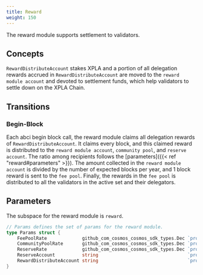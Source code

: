 ```yaml
---
title: Reward
weight: 150
---
```


The reward module supports settlement to validators.

## Concepts

`RewardDistributeAccount` stakes XPLA and a portion of all delegation rewards accrued in `RewardDistributeAccount` are moved to the `reward module account` and devoted to settlement funds, which help validators to settle down on the XPLA Chain.

## Transitions

### Begin-Block

Each abci begin block call, the reward module claims all delegation rewards of `RewardDistributeAccount`. It claims every block, and this claimed reward is distributed to the `reward module account`, `community pool`, and `reserve account`. The ratio among recipients follows the [parameters]({{< ref "reward#parameters" >}}). The amount collected in the `reward module account` is divided by the number of expected blocks per year, and 1 block reward is sent to the `fee pool`. Finally, the rewards in the `fee pool` is distributed to all the validators in the active set and their delegators.

## Parameters

The subspace for the reward module is `reward`.

```go
// Params defines the set of params for the reward module.
type Params struct {
	FeePoolRate             github_com_cosmos_cosmos_sdk_types.Dec `protobuf:"bytes,1,opt,name=fee_pool_rate,json=feePoolRate,proto3,customtype=github.com/cosmos/cosmos-sdk/types.Dec" json:"fee_pool_rate" yaml:"fee_pool_rate"`
	CommunityPoolRate       github_com_cosmos_cosmos_sdk_types.Dec `protobuf:"bytes,2,opt,name=community_pool_rate,json=communityPoolRate,proto3,customtype=github.com/cosmos/cosmos-sdk/types.Dec" json:"community_pool_rate" yaml:"community_pool_rate"`
	ReserveRate             github_com_cosmos_cosmos_sdk_types.Dec `protobuf:"bytes,3,opt,name=reserve_rate,json=reserveRate,proto3,customtype=github.com/cosmos/cosmos-sdk/types.Dec" json:"reserve_rate" yaml:"reserve_rate"`
	ReserveAccount          string                                 `protobuf:"bytes,4,opt,name=reserve_account,json=reserveAccount,proto3" json:"reserve_account,omitempty"`
	RewardDistributeAccount string                                 `protobuf:"bytes,5,opt,name=reward_distribute_account,json=rewardDistributeAccount,proto3" json:"reward_distribute_account,omitempty"`
}
```
